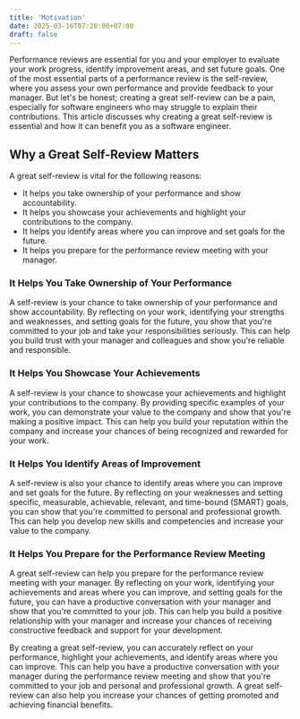 ```yaml
---
title: 'Motivation'
date: 2025-03-16T07:20:00+07:00
draft: false
---
```


Performance reviews are essential for you and your employer to evaluate your work progress, identify improvement areas, and set future goals. One of the most essential parts of a performance review is the self-review, where you assess your own performance and provide feedback to your manager. But let's be honest; creating a great self-review can be a pain, especially for software engineers who may struggle to explain their contributions. This article discusses why creating a great self-review is essential and how it can benefit you as a software engineer.

## **Why a Great Self-Review Matters**

A great self-review is vital for the following reasons:

- It helps you take ownership of your performance and show accountability.
- It helps you showcase your achievements and highlight your contributions to the company.
- It helps you identify areas where you can improve and set goals for the future.
- It helps you prepare for the performance review meeting with your manager.

### **It Helps You Take Ownership of Your Performance**

A self-review is your chance to take ownership of your performance and show accountability. By reflecting on your work, identifying your strengths and weaknesses, and setting goals for the future, you show that you're committed to your job and take your responsibilities seriously. This can help you build trust with your manager and colleagues and show you're reliable and responsible.

### **It Helps You Showcase Your Achievements**

A self-review is your chance to showcase your achievements and highlight your contributions to the company. By providing specific examples of your work, you can demonstrate your value to the company and show that you're making a positive impact. This can help you build your reputation within the company and increase your chances of being recognized and rewarded for your work.

### **It Helps You Identify Areas of Improvement**

A self-review is also your chance to identify areas where you can improve and set goals for the future. By reflecting on your weaknesses and setting specific, measurable, achievable, relevant, and time-bound (SMART) goals, you can show that you're committed to personal and professional growth. This can help you develop new skills and competencies and increase your value to the company.

### **It Helps You Prepare for the Performance Review Meeting**

A great self-review can help you prepare for the performance review meeting with your manager. By reflecting on your work, identifying your achievements and areas where you can improve, and setting goals for the future, you can have a productive conversation with your manager and show that you're committed to your job. This can help you build a positive relationship with your manager and increase your chances of receiving constructive feedback and support for your development.

By creating a great self-review, you can accurately reflect on your performance, highlight your achievements, and identify areas where you can improve. This can help you have a productive conversation with your manager during the performance review meeting and show that you're committed to your job and personal and professional growth. A great self-review can also help you increase your chances of getting promoted and achieving financial benefits.
